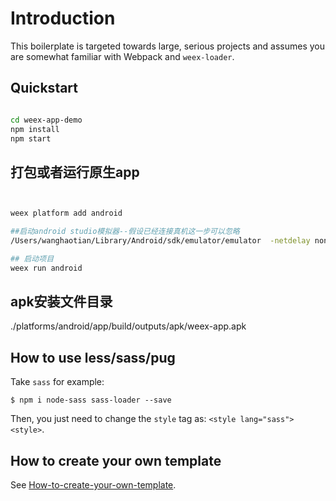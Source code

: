 # Introduction

This boilerplate is targeted towards large, serious projects and assumes you are somewhat familiar with Webpack and `weex-loader`. 

## Quickstart

``` bash

cd weex-app-demo
npm install
npm start

```

## 打包或者运行原生app

```bash


weex platform add android

##启动android studio模拟器--假设已经连接真机这一步可以忽略
/Users/wanghaotian/Library/Android/sdk/emulator/emulator  -netdelay none -netspeed full -avd Nexus_5X_API_28

## 启动项目
weex run android


```

## apk安装文件目录

./platforms/android/app/build/outputs/apk/weex-app.apk

## How to use less/sass/pug

Take `sass` for example:

```
$ npm i node-sass sass-loader --save
```

Then, you just need to change the `style` tag as: `<style lang="sass"><style>`.

## How to create your own template

See [How-to-create-your-own-template](https://github.com/weex-templates/How-to-create-your-own-template).
